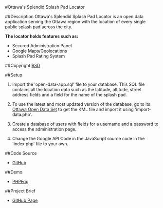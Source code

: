 #Ottawa's Splendid Splash Pad Locator

##Description
Ottawa's Splendid Splash Pad Locator is an open data application serving the Ottawa region with the location of every single public splash pad across the city.

**The locator holds features such as:**

- Secured Administration Panel
- Google Maps/Geolocations
- Splash Pad Rating System

##Copyright 
[BSD](https://github.com/pixelles/open-data-app/blob/master/LICENSE.txt)

##Setup
1. Import the 'open-data-app.sql' file to your database. This SQL file contains all the location data such as the latitude, altitude, street address fields and a field for the name of the splash pad.

2. To use the latest and most updated version of the database, go to its [Ottawa Open Data Set](http://ottawa.ca/online_services/opendata/info/wading_pools_en.html) to get the KML file and import it using 'import-data.php'.

3. Create a database of users with fields for a username and a password to access the administration page.

4. Change the Google API Code in the JavaScript source code in the 'index.php' file to your own.

##Code Source
- [GitHub](https://github.com/pixelles/open-data-app)

##Demo
- [PHPFog](http://trishajessica.phpfogapp.com/)

##Project Brief
- [GitHub Page](http://pixelles.github.com/open-data-app/)